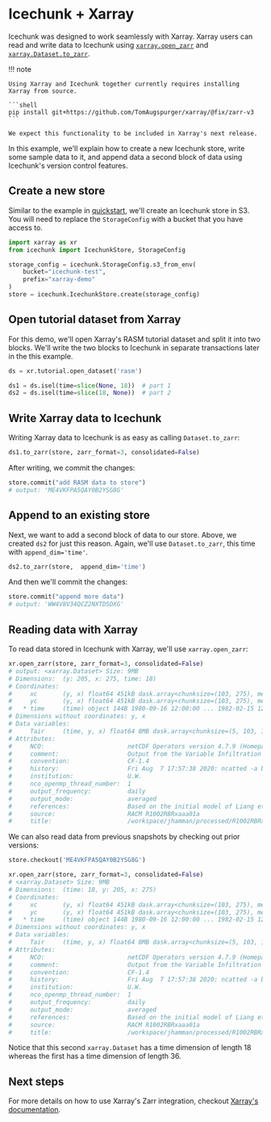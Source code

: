 # Icechunk + Xarray

Icechunk was designed to work seamlessly with Xarray. Xarray users can read and 
write data to Icechunk using [`xarray.open_zarr`](https://docs.xarray.dev/en/latest/generated/xarray.open_zarr.html#xarray.open_zarr)
and [`xarray.Dataset.to_zarr`](https://docs.xarray.dev/en/latest/generated/xarray.Dataset.to_zarr.html#xarray.Dataset.to_zarr).

!!! note

    Using Xarray and Icechunk together currently requires installing Xarray from source. 

    ```shell
    pip install git+https://github.com/TomAugspurger/xarray/@fix/zarr-v3
    ```

    We expect this functionality to be included in Xarray's next release.

In this example, we'll explain how to create a new Icechunk store, write some sample data
to it, and append data a second block of data using Icechunk's version control features.

## Create a new store

Similar to the example in [quickstart](/icechunk-python/quickstart/), we'll create an Icechunk store in S3. You will need to replace the `StorageConfig` with a bucket that
you have access to. 

```python
import xarray as xr
from icechunk import IcechunkStore, StorageConfig

storage_config = icechunk.StorageConfig.s3_from_env(
    bucket="icechunk-test",
    prefix="xarray-demo"
)
store = icechunk.IcechunkStore.create(storage_config)
```

## Open tutorial dataset from Xarray

For this demo, we'll open Xarray's RASM tutorial dataset and split it into two blocks.
We'll write the two blocks to Icechunk in separate transactions later in the this example.

```python
ds = xr.tutorial.open_dataset('rasm')

ds1 = ds.isel(time=slice(None, 18))  # part 1
ds2 = ds.isel(time=slice(18, None))  # part 2
```

## Write Xarray data to Icechunk

Writing Xarray data to Icechunk is as easy as calling `Dataset.to_zarr`:

```python
ds1.to_zarr(store, zarr_format=3, consolidated=False)
```

After writing, we commit the changes:

```python
store.commit("add RASM data to store")
# output: 'ME4VKFPA5QAY0B2YSG8G'
```

## Append to an existing store

Next, we want to add a second block of data to our store. Above, we created `ds2` for just
this reason. Again, we'll use `Dataset.to_zarr`, this time with `append_dim='time'`.

```python
ds2.to_zarr(store,  append_dim='time')
```

And then we'll commit the changes:

```python
store.commit("append more data")
# output: 'WW4V8V34QCZ2NXTD5DXG'
```

## Reading data with Xarray

To read data stored in Icechunk with Xarray, we'll use `xarray.open_zarr`:

```python
xr.open_zarr(store, zarr_format=3, consolidated=False)
# output: <xarray.Dataset> Size: 9MB
# Dimensions:  (y: 205, x: 275, time: 18)
# Coordinates:
#     xc       (y, x) float64 451kB dask.array<chunksize=(103, 275), meta=np.ndarray>
#     yc       (y, x) float64 451kB dask.array<chunksize=(103, 275), meta=np.ndarray>
#   * time     (time) object 144B 1980-09-16 12:00:00 ... 1982-02-15 12:00:00
# Dimensions without coordinates: y, x
# Data variables:
#     Tair     (time, y, x) float64 8MB dask.array<chunksize=(5, 103, 138), meta=np.ndarray>
# Attributes:
#     NCO:                       netCDF Operators version 4.7.9 (Homepage = htt...
#     comment:                   Output from the Variable Infiltration Capacity...
#     convention:                CF-1.4
#     history:                   Fri Aug  7 17:57:38 2020: ncatted -a bounds,,d...
#     institution:               U.W.
#     nco_openmp_thread_number:  1
#     output_frequency:          daily
#     output_mode:               averaged
#     references:                Based on the initial model of Liang et al., 19...
#     source:                    RACM R1002RBRxaaa01a
#     title:                     /workspace/jhamman/processed/R1002RBRxaaa01a/l...
```

We can also read data from previous snapshots by checking out prior versions:

```python
store.checkout('ME4VKFPA5QAY0B2YSG8G')

xr.open_zarr(store, zarr_format=3, consolidated=False)
# <xarray.Dataset> Size: 9MB
# Dimensions:  (time: 18, y: 205, x: 275)
# Coordinates:
#     xc       (y, x) float64 451kB dask.array<chunksize=(103, 275), meta=np.ndarray>
#     yc       (y, x) float64 451kB dask.array<chunksize=(103, 275), meta=np.ndarray>
#   * time     (time) object 144B 1980-09-16 12:00:00 ... 1982-02-15 12:00:00
# Dimensions without coordinates: y, x
# Data variables:
#     Tair     (time, y, x) float64 8MB dask.array<chunksize=(5, 103, 138), meta=np.ndarray>
# Attributes:
#     NCO:                       netCDF Operators version 4.7.9 (Homepage = htt...
#     comment:                   Output from the Variable Infiltration Capacity...
#     convention:                CF-1.4
#     history:                   Fri Aug  7 17:57:38 2020: ncatted -a bounds,,d...
#     institution:               U.W.
#     nco_openmp_thread_number:  1
#     output_frequency:          daily
#     output_mode:               averaged
#     references:                Based on the initial model of Liang et al., 19...
#     source:                    RACM R1002RBRxaaa01a
#     title:                     /workspace/jhamman/processed/R1002RBRxaaa01a/l...
```

Notice that this second `xarray.Dataset` has a time dimension of length 18 whereas the
first has a time dimension of length 36. 

## Next steps

For more details on how to use Xarray's Zarr integration, checkout [Xarray's documentation](https://docs.xarray.dev/en/stable/user-guide/io.html#zarr).
